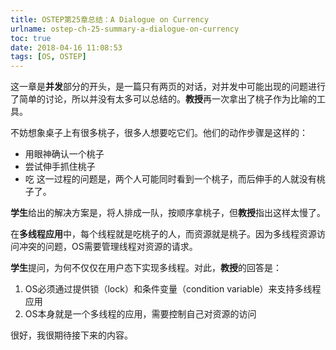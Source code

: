 ```yaml
---
title: OSTEP第25章总结：A Dialogue on Currency
urlname: ostep-ch-25-summary-a-dialogue-on-currency
toc: true
date: 2018-04-16 11:08:53
tags: [OS, OSTEP]
---
```


这一章是**并发**部分的开头，是一篇只有两页的对话，对并发中可能出现的问题进行了简单的讨论，所以并没有太多可以总结的。**教授**再一次拿出了桃子作为比喻的工具。

不妨想象桌子上有很多桃子，很多人想要吃它们。他们的动作步骤是这样的：
* 用眼神确认一个桃子
* 尝试伸手抓住桃子
* 吃
这一过程的问题是，两个人可能同时看到一个桃子，而后伸手的人就没有桃子了。

**学生**给出的解决方案是，将人排成一队，按顺序拿桃子，但**教授**指出这样太慢了。

在**多线程应用**中，每个线程就是吃桃子的人，而资源就是桃子。因为多线程资源访问冲突的问题，OS需要管理线程对资源的请求。

**学生**提问，为何不仅仅在用户态下实现多线程。对此，**教授**的回答是：
1. OS必须通过提供锁（lock）和条件变量（condition variable）来支持多线程应用
2. OS本身就是一个多线程的应用，需要控制自己对资源的访问

很好，我很期待接下来的内容。
